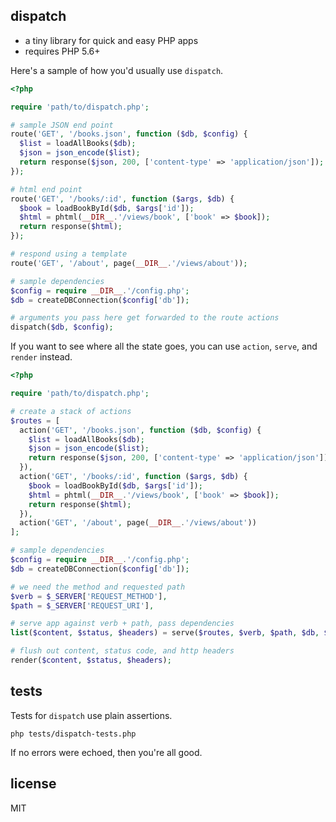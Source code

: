 ## dispatch

- a tiny library for quick and easy PHP apps
- requires PHP 5.6+

Here's a sample of how you'd usually use `dispatch`.

```php
<?php

require 'path/to/dispatch.php';

# sample JSON end point
route('GET', '/books.json', function ($db, $config) {
  $list = loadAllBooks($db);
  $json = json_encode($list);
  return response($json, 200, ['content-type' => 'application/json']);
});

# html end point
route('GET', '/books/:id', function ($args, $db) {
  $book = loadBookById($db, $args['id']);
  $html = phtml(__DIR__.'/views/book', ['book' => $book]);
  return response($html);
});

# respond using a template
route('GET', '/about', page(__DIR__.'/views/about'));

# sample dependencies
$config = require __DIR__.'/config.php';
$db = createDBConnection($config['db']);

# arguments you pass here get forwarded to the route actions
dispatch($db, $config);
```

If you want to see where all the state goes, you can use `action`, `serve`,
and `render` instead.

```php
<?php

require 'path/to/dispatch.php';

# create a stack of actions
$routes = [
  action('GET', '/books.json', function ($db, $config) {
    $list = loadAllBooks($db);
    $json = json_encode($list);
    return response($json, 200, ['content-type' => 'application/json']);
  }),
  action('GET', '/books/:id', function ($args, $db) {
    $book = loadBookById($db, $args['id']);
    $html = phtml(__DIR__.'/views/book', ['book' => $book]);
    return response($html);
  }),
  action('GET', '/about', page(__DIR__.'/views/about'))
];

# sample dependencies
$config = require __DIR__.'/config.php';
$db = createDBConnection($config['db']);

# we need the method and requested path
$verb = $_SERVER['REQUEST_METHOD'],
$path = $_SERVER['REQUEST_URI'],

# serve app against verb + path, pass dependencies
list($content, $status, $headers) = serve($routes, $verb, $path, $db, $config);

# flush out content, status code, and http headers
render($content, $status, $headers);
```

## tests

Tests for `dispatch` use plain assertions.

```
php tests/dispatch-tests.php
```

If no errors were echoed, then you're all good.


## license

MIT
